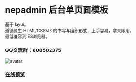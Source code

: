 # nepadmin 后台单页面模板
基于 layui。</br>
遵循原生 HTML/CSS/JS 的书写与组织形式，上手容易，拿来即用。</br>
最低兼容到IE8浏览器。</br>

### QQ交流群：808502375

![avatar](https://cdn.layui.com/upload/2018_9/8603952_1537076911174_42129.jpg)

### [在线预览](https://june000.gitee.io/nep-admin/)
